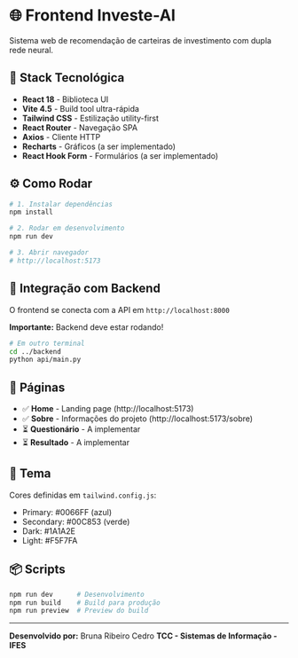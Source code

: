 # 🌐 Frontend Investe-AI

Sistema web de recomendação de carteiras de investimento com dupla rede neural.

## 🚀 Stack Tecnológica

- **React 18** - Biblioteca UI
- **Vite 4.5** - Build tool ultra-rápida
- **Tailwind CSS** - Estilização utility-first
- **React Router** - Navegação SPA
- **Axios** - Cliente HTTP
- **Recharts** - Gráficos (a ser implementado)
- **React Hook Form** - Formulários (a ser implementado)

## ⚙️ Como Rodar

```bash
# 1. Instalar dependências
npm install

# 2. Rodar em desenvolvimento
npm run dev

# 3. Abrir navegador
# http://localhost:5173
```

## 🔌 Integração com Backend

O frontend se conecta com a API em `http://localhost:8000`

**Importante:** Backend deve estar rodando!

```bash
# Em outro terminal
cd ../backend
python api/main.py
```

## 📱 Páginas

- ✅ **Home** - Landing page (http://localhost:5173)
- ✅ **Sobre** - Informações do projeto (http://localhost:5173/sobre)
- ⏳ **Questionário** - A implementar
- ⏳ **Resultado** - A implementar

## 🎨 Tema

Cores definidas em `tailwind.config.js`:
- Primary: #0066FF (azul)
- Secondary: #00C853 (verde)
- Dark: #1A1A2E
- Light: #F5F7FA

## 📦 Scripts

```bash
npm run dev      # Desenvolvimento
npm run build    # Build para produção
npm run preview  # Preview do build
```

---

**Desenvolvido por:** Bruna Ribeiro Cedro
**TCC - Sistemas de Informação - IFES**
